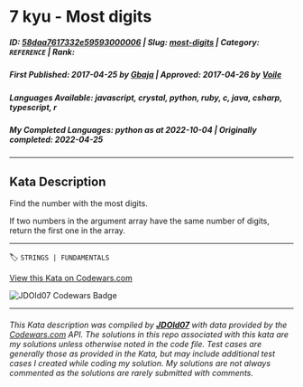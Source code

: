 # 7 kyu - Most digits

##### **ID**: [58daa7617332e59593000006](https://www.codewars.com/kata/58daa7617332e59593000006) | **Slug**: [most-digits](https://www.codewars.com/kata/58daa7617332e59593000006) | **Category**: `REFERENCE` | **Rank**: <span style="color:white">7 kyu</span>

##### **First Published**: 2017-04-25 ***by*** [Gbaja](https://www.codewars.com/users/Gbaja) | **Approved**: 2017-04-26 ***by*** [Voile](https://www.codewars.com/users/Voile)

##### **Languages Available**: javascript, crystal, python, ruby, c, java, csharp, typescript, r

##### **My Completed Languages**: python ***as at*** 2022-10-04 | **Originally completed**: 2022-04-25

---

## Kata Description


Find the number with the most digits.



If two numbers in the argument array have the same number of digits, return the first one in the array.



---


🏷 `STRINGS | FUNDAMENTALS`


[View this Kata on Codewars.com](https://www.codewars.com/kata/58daa7617332e59593000006)

![](https://www.codewars.com/users/jdold07/badges/large "JDOld07 Codewars Badge")

---

###### *This Kata description was compiled by [**JDOld07**](https://tpstech.dev) with data provided by the [Codewars.com](https://www.codewars.com) API.  The solutions in this repo associated with this kata are my solutions unless otherwise noted in the code file.  Test cases are generally those as provided in the Kata, but may include additional test cases I created while coding my solution.  My solutions are not always commented as the solutions are rarely submitted with comments.*
